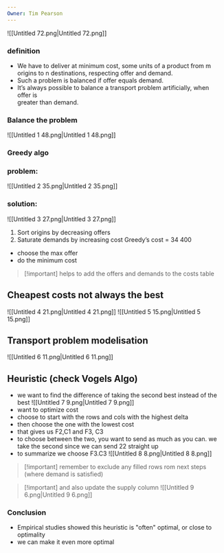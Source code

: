 ```yaml
---
Owner: Tim Pearson
---
```

![[Untitled 72.png|Untitled 72.png]]
### definition
- We have to deliver at minimum cost, some units of a product from m origins to n destinations, respecting offer and demand.
- Such a problem is balanced if offer equals demand.
- It’s always possible to balance a transport problem artificially, when offer is  
    greater than demand.
### Balance the problem
![[Untitled 1 48.png|Untitled 1 48.png]]
  
  
### Greedy algo
### problem:
![[Untitled 2 35.png|Untitled 2 35.png]]
### solution:
![[Untitled 3 27.png|Untitled 3 27.png]]
1. Sort origins by decreasing offers
2. Saturate demands by increasing cost
Greedy’s cost = 34 400
- choose the max offer
- do the minimum cost

> [!important] helps to add the offers and demands to the costs table
  
## Cheapest costs not always the best
![[Untitled 4 21.png|Untitled 4 21.png]]
![[Untitled 5 15.png|Untitled 5 15.png]]
  
  
## Transport problem modelisation
  
![[Untitled 6 11.png|Untitled 6 11.png]]
  
## Heuristic (check Vogels Algo)
- we want to find the difference of taking the second best instead of the best
![[Untitled 7 9.png|Untitled 7 9.png]]
- want to optimize cost
- choose to start with the rows and cols with the highest delta
- then choose the one with the lowest cost
- that gives us F2,C1 and F3, C3
- to choose between the two, you want to send as much as you can. we take the second since we can send 22 straight up
- to summarize we choose F3.C3
![[Untitled 8 8.png|Untitled 8 8.png]]

> [!important] remember to exclude any filled rows rom next steps (where demand is satisfied)

> [!important] and also update the supply column
![[Untitled 9 6.png|Untitled 9 6.png]]
  
### Conclusion
- Empirical studies showed this heuristic is "often" optimal, or close to optimality
- we can make it even more optimal